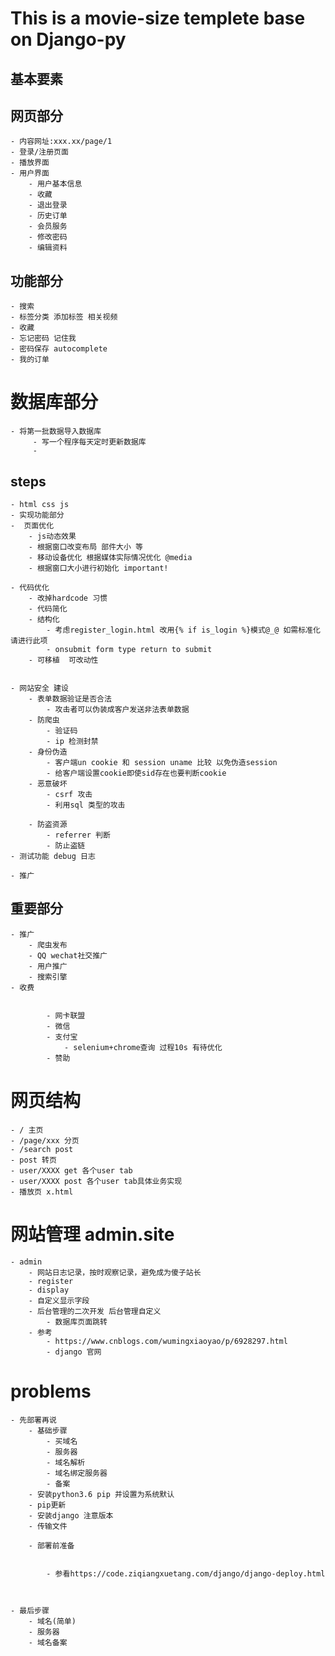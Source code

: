 # This is a movie-size templete base on Django-py
## 基本要素


## 网页部分

    - 内容网址:xxx.xx/page/1
    - 登录/注册页面
    - 播放界面
    - 用户界面
        - 用户基本信息
        - 收藏
        - 退出登录
        - 历史订单
        - 会员服务
        - 修改密码
        - 编辑资料



## 功能部分
    - 搜索
    - 标签分类 添加标签 相关视频
    - 收藏
    - 忘记密码 记住我
    - 密码保存 autocomplete
    - 我的订单

# 数据库部分
    - 将第一批数据导入数据库
         - 写一个程序每天定时更新数据库
         -

## steps
    - html css js
    - 实现功能部分
    -  页面优化
        - js动态效果
        - 根据窗口改变布局 部件大小 等
        - 移动设备优化 根据媒体实际情况优化 @media
        - 根据窗口大小进行初始化 important!

    - 代码优化
        - 改掉hardcode 习惯
        - 代码简化
        - 结构化
            - 考虑register_login.html 改用{% if is_login %}模式@_@ 如需标准化请进行此项
            - onsubmit form type return to submit
        - 可移植  可改动性


    - 网站安全 建设
        - 表单数据验证是否合法
            - 攻击者可以伪装成客户发送非法表单数据
        - 防爬虫
            - 验证码
            - ip 检测封禁
        - 身份伪造
            - 客户端un cookie 和 session uname 比较 以免伪造session
            - 给客户端设置cookie即使sid存在也要判断cookie
        - 恶意破坏
            - csrf 攻击
            - 利用sql 类型的攻击

        - 防盗资源
            - referrer 判断
            - 防止盗链
    - 测试功能 debug 日志
    
    - 推广

## 重要部分

    - 推广
        - 爬虫发布
        - QQ wechat社交推广
        - 用户推广
        - 搜索引擎
    - 收费
    
  
            - 网卡联盟
            - 微信
            - 支付宝
                - selenium+chrome查询 过程10s 有待优化
            - 赞助


# 网页结构
    - / 主页
    - /page/xxx 分页
    - /search post
    - post 转页
    - user/XXXX get 各个user tab
    - user/XXXX post 各个user tab具体业务实现
    - 播放页 x.html

# 网站管理 admin.site
    - admin
        - 网站日志记录，按时观察记录，避免成为傻子站长
        - register
        - display
        - 自定义显示字段
        - 后台管理的二次开发 后台管理自定义
            - 数据库页面跳转
        - 参考
            - https://www.cnblogs.com/wumingxiaoyao/p/6928297.html
            - django 官网

# problems
  

    - 先部署再说
        - 基础步骤
            - 买域名
            - 服务器
            - 域名解析
            - 域名绑定服务器
            - 备案
        - 安装python3.6 pip 并设置为系统默认
        - pip更新
        - 安装django 注意版本
        - 传输文件

        - 部署前准备

          
            - 参看https://code.ziqiangxuetang.com/django/django-deploy.html
       


    - 最后步骤
        - 域名(简单)
        - 服务器
        - 域名备案
  



